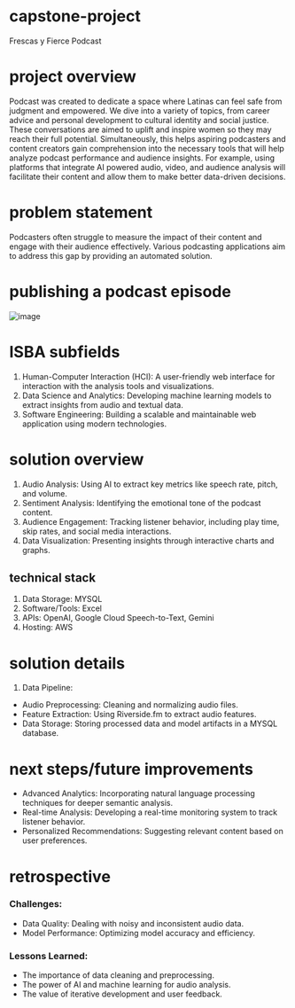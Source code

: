 # capstone-project
Frescas y Fierce Podcast
# project overview
Podcast was created to dedicate a space where Latinas can feel safe from judgment and empowered. We dive into a variety of topics, from career advice and personal development to cultural identity and social justice. These conversations are aimed to uplift and inspire women so they may reach their full potential.
Simultaneously, this helps aspiring podcasters and content creators gain comprehension into the necessary tools that will help analyze podcast performance and audience insights. For example, using platforms that integrate AI powered audio, video, and audience analysis will facilitate their content and allow them to make better data-driven decisions.
# problem statement
Podcasters often struggle to measure the impact of their content and engage with their audience effectively. Various podcasting applications aim to address this gap by providing an automated solution.
# publishing a podcast episode
![image](https://github.com/user-attachments/assets/ad33262d-8da5-47a1-8548-14606750293f)
# ISBA subfields
1. Human-Computer Interaction (HCI): A user-friendly web interface for interaction with the analysis tools and visualizations.
2. Data Science and Analytics: Developing machine learning models to extract insights from audio and textual data.
3. Software Engineering: Building a scalable and maintainable web application using modern technologies.
# solution overview
1. Audio Analysis: Using AI to extract key metrics like speech rate, pitch, and volume.
2. Sentiment Analysis: Identifying the emotional tone of the podcast content.
3. Audience Engagement: Tracking listener behavior, including play time, skip rates, and social media interactions.
4. Data Visualization: Presenting insights through interactive charts and graphs.
## technical stack
1. Data Storage: MYSQL
2. Software/Tools: Excel
3. APIs: OpenAI, Google Cloud Speech-to-Text, Gemini
4. Hosting: AWS
# solution details
1. Data Pipeline:
- Audio Preprocessing: Cleaning and normalizing audio files.
- Feature Extraction: Using Riverside.fm to extract audio features.
- Data Storage: Storing processed data and model artifacts in a MYSQL database.
# next steps/future improvements
- Advanced Analytics: Incorporating natural language processing techniques for deeper semantic analysis.
- Real-time Analysis: Developing a real-time monitoring system to track listener behavior.
- Personalized Recommendations: Suggesting relevant content based on user preferences.
# retrospective
### Challenges:
- Data Quality: Dealing with noisy and inconsistent audio data.
- Model Performance: Optimizing model accuracy and efficiency.
### Lessons Learned:
- The importance of data cleaning and preprocessing.
- The power of AI and machine learning for audio analysis.
- The value of iterative development and user feedback.

